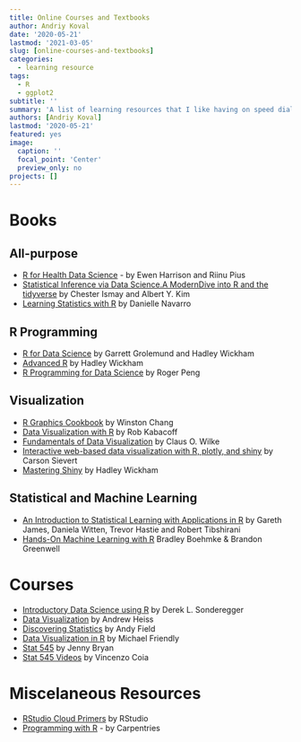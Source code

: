 ```yaml
---
title: Online Courses and Textbooks
author: Andriy Koval
date: '2020-05-21'
lastmod: '2021-03-05'
slug: [online-courses-and-textbooks]
categories:
  - learning resource
tags:
  - R
  - ggplot2
subtitle: ''
summary: 'A list of learning resources that I like having on speed dial'
authors: [Andriy Koval]
lastmod: '2020-05-21'
featured: yes
image:
  caption: ''
  focal_point: 'Center'
  preview_only: no
projects: []
---
```



# Books

## All-purpose

- [R for Health Data Science](https://argoshare.is.ed.ac.uk/healthyr_book/) - by Ewen Harrison and Riinu Pius    
- [Statistical Inference via Data Science.A ModernDive into R and the tidyverse](https://moderndive.com/) by Chester Ismay and Albert Y. Kim  
- [Learning Statistics with R](https://learningstatisticswithr.com/book/) by Danielle Navarro   


## R Programming  
- [R for Data Science](https://r4ds.had.co.nz/)  by Garrett Grolemund and Hadley Wickham   
- [Advanced R](https://adv-r.hadley.nz/) by Hadley Wickham
- [R Programming for Data Science](https://bookdown.org/rdpeng/rprogdatascience/) by Roger Peng  

## Visualization
- [R Graphics Cookbook](https://r-graphics.org/) by Winston Chang  
- [Data Visualization with R](https://rkabacoff.github.io/datavis/) by Rob Kabacoff    
- [Fundamentals of Data Visualization](https://clauswilke.com/dataviz/) by Claus O. Wilke    
- [Interactive web-based data visualization with R, plotly, and shiny](https://plotly-r.com/index.html) by Carson Sievert     
- [Mastering Shiny](https://mastering-shiny.org/) by Hadley Wickham   

## Statistical and Machine Learning
- [An Introduction to Statistical Learning with Applications in R](http://faculty.marshall.usc.edu/gareth-james/ISL/) by Gareth James, Daniela Witten, Trevor Hastie and Robert Tibshirani   
- [Hands-On Machine Learning with R](https://bradleyboehmke.github.io/HOML/) Bradley Boehmke & Brandon Greenwell     

# Courses
- [Introductory Data Science using R](https://dereksonderegger.github.io/444/index.html) by Derek L. Sonderegger   
- [Data Visualization](https://datavizm20.classes.andrewheiss.com/) by Andrew Heiss  
- [Discovering Statistics](https://www.discoveringstatistics.com/) by Andy Field  
- [Data Visualization in R](http://datavis.ca/courses/RGraphics/) by Michael Friendly  
- [Stat 545](https://stat545.com/) by Jenny Bryan
- [Stat 545 Videos](https://www.youtube.com/channel/UCrB-uourf2vxGeBnGjQrA0w/featured) by Vincenzo Coia

# Miscelaneous Resources

- [RStudio Cloud Primers](https://rstudio.cloud/learn/primers) by RStudio
- [Programming with R](https://swcarpentry.github.io/r-novice-inflammation/) - by Carpentries